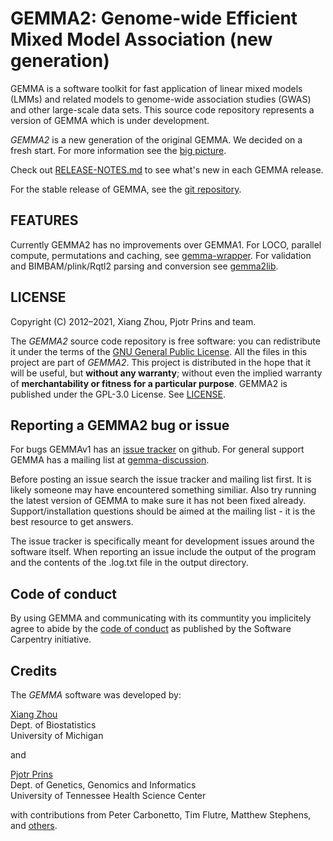 # GEMMA2: Genome-wide Efficient Mixed Model Association (new generation)

GEMMA is a software toolkit for fast application of linear mixed
models (LMMs) and related models to genome-wide association studies
(GWAS) and other large-scale data sets. This source code repository represents a
version of GEMMA which is under development.

*GEMMA2* is a new generation of the original GEMMA. We decided on a fresh start. For more information see the [big picture](https://portal.mozz.us/gemini/thebird.nl/blog/2021/gemma-big-picture.gmi).

Check out [RELEASE-NOTES.md](RELEASE-NOTES.md) to see what's new in
each GEMMA release.

For the stable release of GEMMA, see the [git repository](https://github.com/genetics-statistics/GEMMA).

## FEATURES

Currently GEMMA2 has no improvements over GEMMA1. For LOCO, parallel compute, permutations and caching, see [gemma-wrapper](https://github.com/genetics-statistics/gemma-wrapper). For validation and BIMBAM/plink/Rqtl2 parsing and conversion see [gemma2lib](https://github.com/genetics-statistics/gemma2lib).

## LICENSE

Copyright (C) 2012–2021, Xiang Zhou, Pjotr Prins and team.

The *GEMMA2* source code repository is free software: you can
redistribute it under the terms of the [GNU General Public
License](http://www.gnu.org/licenses/gpl.html). All the files in this
project are part of *GEMMA2*. This project is distributed in the hope
that it will be useful, but **without any warranty**; without even the
implied warranty of **merchantability or fitness for a particular
purpose**. GEMMA2 is published under the GPL-3.0 License. See
[LICENSE](LICENSE).

## Reporting a GEMMA2 bug or issue

For bugs GEMMAv1 has an
[issue tracker](https://github.com/genetics-statistics/GEMMA/issues)
on github. For general support GEMMA has a mailing list at
[gemma-discussion](https://groups.google.com/forum/#!forum/gemma-discussion).

Before posting an issue search the issue tracker and mailing list
first. It is likely someone may have encountered something
similiar. Also try running the latest version of GEMMA to make sure it
has not been fixed already. Support/installation questions should be
aimed at the mailing list - it is the best resource to get answers.

The issue tracker is specifically meant for development issues around
the software itself. When reporting an issue include the output of the
program and the contents of the .log.txt file in the output directory.

## Code of conduct

By using GEMMA and communicating with its communtity you implicitely
agree to abide by the [code of
conduct](https://software-carpentry.org/conduct/) as published by the
Software Carpentry initiative.

## Credits

The *GEMMA* software was developed by:

[Xiang Zhou](http://www.xzlab.org)<br>
Dept. of Biostatistics<br>
University of Michigan<br>

and

[Pjotr Prins](http://thebird.nl/)<br>
Dept. of Genetics, Genomics and Informatics<br>
University of Tennessee Health Science Center<br>

with contributions from Peter Carbonetto, Tim Flutre, Matthew Stephens,
and [others](https://github.com/genetics-statistics/GEMMA/graphs/contributors).

[latest_release]: https://github.com/genetics-statistics/GEMMA2/releases "Most recent stable releases"
